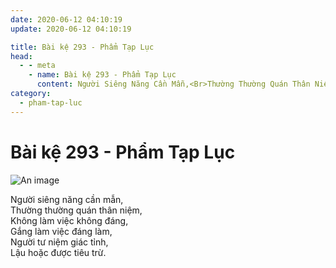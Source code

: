 ```yaml
---
date: 2020-06-12 04:10:19
update: 2020-06-12 04:10:19

title: Bài kệ 293 - Phẩm Tạp Lục
head:
  - - meta
    - name: Bài kệ 293 - Phẩm Tạp Lục
      content: Người Siêng Năng Cần Mẫn,<Br>Thường Thường Quán Thân Niệm,<Br>Không Làm Việc Không Đáng,<Br>Gắng Làm Việc Đáng Làm,<Br>Người Tư Niệm Giác Tỉnh,<Br>Lậu Hoặc Được Tiêu Trừ.<Br>
category:
  - pham-tap-luc
---
```


# Bài kệ 293 - Phẩm Tạp Lục

![An image](/img/pham-tap-luc/pham-tap-luc-293.jpg)

Người siêng năng cần mẫn,<br>Thường thường quán thân niệm,<br>Không làm việc không đáng,<br>Gắng làm việc đáng làm,<br>Người tư niệm giác tỉnh,<br>Lậu hoặc được tiêu trừ.<br>
